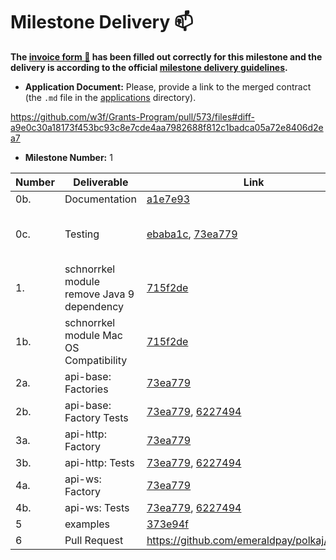 # Milestone Delivery :mailbox:
    
**The [invoice form :pencil:](https://docs.google.com/forms/d/e/1FAIpQLSfmNYaoCgrxyhzgoKQ0ynQvnNRoTmgApz9NrMp-hd8mhIiO0A/viewform) has been filled out correctly for this milestone and the delivery is according to the official [milestone delivery guidelines](https://github.com/w3f/Grants-Program/blob/master/docs/milestone-deliverables-guidelines.md).**

* **Application Document:** Please, provide a link to the merged contract (the `.md` file in the [applications](https://github.com/w3f/Grants-Program/tree/master/applications) directory).

https://github.com/w3f/Grants-Program/pull/573/files#diff-a9e0c30a18173f453bc93c8e7cde4aa7982688f812c1badca05a72e8406d2ea7

* **Milestone Number:** 1


| Number | Deliverable | Link | Notes |
| ------------- | ------------- | ------------- |------------- |
| 0b. | Documentation | [a1e7e93](https://github.com/emeraldpay/polkaj/pull/61/commits/a1e7e93a6ea44ba2ac69d8b4cb643a79c35c5776)|
| 0c. | Testing | [ebaba1c](https://github.com/emeraldpay/polkaj/pull/61/commits/ebaba1c914f065737c486225b0895fe3bb4b2458), [73ea779](https://github.com/emeraldpay/polkaj/pull/61/commits/73ea7791e4573a47a2a0afa0154baa827228920f) | Increased overall coverage by 3%
| 1.  | schnorrkel module remove Java 9 dependency | [715f2de](https://github.com/emeraldpay/polkaj/pull/61/commits/715f2de9de279a43e4577e714c452c8240e284d8)
| 1b. | schnorrkel module Mac OS Compatibility | [715f2de](https://github.com/emeraldpay/polkaj/pull/61/commits/715f2de9de279a43e4577e714c452c8240e284d8)  |
| 2a. | api-base: Factories | [73ea779](https://github.com/emeraldpay/polkaj/pull/61/commits/73ea7791e4573a47a2a0afa0154baa827228920f)|
| 2b. | api-base: Factory Tests|[73ea779](https://github.com/emeraldpay/polkaj/pull/61/commits/73ea7791e4573a47a2a0afa0154baa827228920f), [6227494](https://github.com/emeraldpay/polkaj/pull/61/commits/62274942d14b9d42c847986ee4c57a2e536863b3)|
| 3a. | api-http: Factory | [73ea779](https://github.com/emeraldpay/polkaj/pull/61/commits/73ea7791e4573a47a2a0afa0154baa827228920f)|
| 3b. | api-http: Tests | [73ea779](https://github.com/emeraldpay/polkaj/pull/61/commits/73ea7791e4573a47a2a0afa0154baa827228920f), [6227494](https://github.com/emeraldpay/polkaj/pull/61/commits/62274942d14b9d42c847986ee4c57a2e536863b3)|
| 4a. | api-ws: Factory | [73ea779](https://github.com/emeraldpay/polkaj/pull/61/commits/73ea7791e4573a47a2a0afa0154baa827228920f)|
| 4b. | api-ws: Tests | [73ea779](https://github.com/emeraldpay/polkaj/pull/61/commits/73ea7791e4573a47a2a0afa0154baa827228920f), [6227494](https://github.com/emeraldpay/polkaj/pull/61/commits/62274942d14b9d42c847986ee4c57a2e536863b3)|
| 5   | examples | [373e94f](https://github.com/emeraldpay/polkaj/pull/61/commits/373e94fad26bc1d9d44a85d50748d183a3f0bb05)|
| 6| Pull Request | https://github.com/emeraldpay/polkaj/pull/61
